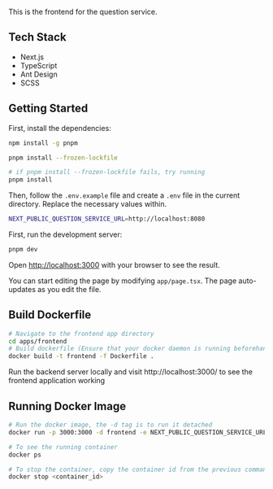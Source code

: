 This is the frontend for the question service.

## Tech Stack

- Next.js
- TypeScript
- Ant Design
- SCSS

## Getting Started

First, install the dependencies:

```bash
npm install -g pnpm

pnpm install --frozen-lockfile

# if pnpm install --frozen-lockfile fails, try running
pnpm install
```

Then, follow the `.env.example` file and create a `.env` file in the current directory. Replace the necessary values within.

```bash
NEXT_PUBLIC_QUESTION_SERVICE_URL=http://localhost:8080
```

First, run the development server:

```bash
pnpm dev
```

Open [http://localhost:3000](http://localhost:3000) with your browser to see the result.

You can start editing the page by modifying `app/page.tsx`. The page auto-updates as you edit the file.

## Build Dockerfile

```sh
# Navigate to the frontend app directory
cd apps/frontend
# Build dockerfile (Ensure that your docker daemon is running beforehand)
docker build -t frontend -f Dockerfile .
```

Run the backend server locally and visit http://localhost:3000/ to see the frontend application working

## Running Docker Image

```sh
# Run the docker image, the -d tag is to run it detached
docker run -p 3000:3000 -d frontend -e NEXT_PUBLIC_QUESTION_SERVICE_URL="http://localhost:8080/"

# To see the running container
docker ps

# To stop the container, copy the container id from the previous command
docker stop <container_id>
```
